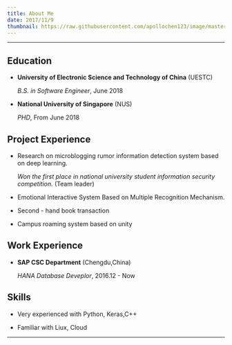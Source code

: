 ```yaml
---
title: About Me
date: 2017/11/9
thumbnail: https://raw.githubusercontent.com/apollochen123/image/master/aboutme.jpg
---
```

---
Education
---------

*   **University of Electronic Science and Technology of China** (UESTC)

    *B.S. in Software Engineer*, June 2018
*   **National University of Singapore** (NUS)

    *PHD*, From June 2018


Project Experience
---------

*   Research on microblogging rumor information detection system based on deep learning.

    *Won the first place in national university student information security competition.* (Team leader)

*	Emotional Interactive System Based on Multiple Recognition Mechanism.

*   Second - hand book transaction

*   Campus roaming system based on unity


Work Experience
---------------

*   **SAP  CSC Department** (Chengdu,China)

    *HANA Database Deveplor*, 2016.12 - Now





Skills
------

*   Very experienced with Python, Keras,C++

*   Familiar with Liux, Cloud

---
